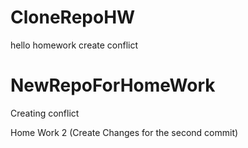 # CloneRepoHW
hello homework
create conflict
# NewRepoForHomeWork
Creating conflict

Home Work 2 (Create Changes for the second commit)